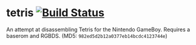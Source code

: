# tetris [![Build Status](https://travis-ci.org/MineRobber9000/tetris.svg?branch=master)](https://travis-ci.org/MineRobber9000/tetris)

An attempt at disassembling Tetris for the Nintendo GameBoy. Requires a baserom and RGBDS. (MD5: `982ed5d2b12a0377eb14bcdc4123744e`)

